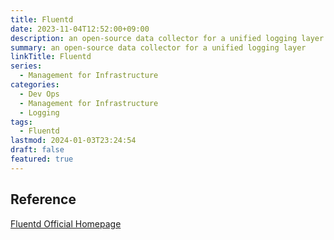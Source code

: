 ```yaml
---
title: Fluentd
date: 2023-11-04T12:52:00+09:00
description: an open-source data collector for a unified logging layer
summary: an open-source data collector for a unified logging layer
linkTitle: Fluentd
series:
  - Management for Infrastructure
categories:
  - Dev Ops
  - Management for Infrastructure
  - Logging
tags:
  - Fluentd
lastmod: 2024-01-03T23:24:54
draft: false
featured: true
---
```


## Reference

[Fluentd Official Homepage](https://www.fluentd.org/)
